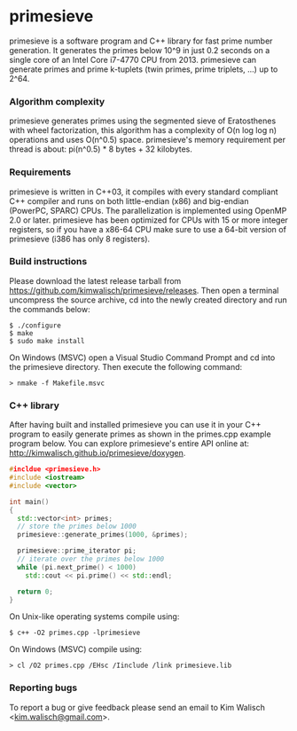 primesieve
========
primesieve is a software program and C++ library for fast prime number
generation. It generates the primes below 10^9 in just 0.2 seconds on
a single core of an Intel Core i7-4770 CPU from 2013. primesieve can
generate primes and prime k-tuplets (twin primes, prime triplets, ...)
up to 2^64.

### Algorithm complexity
primesieve generates primes using the segmented sieve of Eratosthenes
with wheel factorization, this algorithm has a complexity of
O(n log log n) operations and uses O(n^0.5) space. primesieve's memory
requirement per thread is about: pi(n^0.5) * 8 bytes + 32 kilobytes.

### Requirements
primesieve is written in C++03, it compiles with every standard
compliant C++ compiler and runs on both little-endian (x86) and
big-endian (PowerPC, SPARC) CPUs. The parallelization is implemented
using OpenMP 2.0 or later. primesieve has been optimized for CPUs with
15 or more integer registers, so if you have a x86-64 CPU make sure to
use a 64-bit version of primesieve (i386 has only 8 registers).

### Build instructions
Please download the latest release tarball from
https://github.com/kimwalisch/primesieve/releases. Then open a
terminal uncompress the source archive, cd into the newly created
directory and run the commands below:
```
$ ./configure
$ make
$ sudo make install
```
On Windows (MSVC) open a Visual Studio Command Prompt and cd into the
primesieve directory. Then execute the following command:
```
> nmake -f Makefile.msvc
```

### C++ library
After having built and installed primesieve you can use it in your C++
program to easily generate primes as shown in the primes.cpp example
program below. You can explore primesieve's entire API online at:
http://kimwalisch.github.io/primesieve/doxygen.

```C++
#incldue <primesieve.h>
#include <iostream>
#include <vector>

int main()
{
  std::vector<int> primes;
  // store the primes below 1000
  primesieve::generate_primes(1000, &primes);

  primesieve::prime_iterator pi;
  // iterate over the primes below 1000
  while (pi.next_prime() < 1000)
    std::cout << pi.prime() << std::endl;

  return 0;
}
```

On Unix-like operating systems compile using:
```
$ c++ -O2 primes.cpp -lprimesieve
```

On Windows (MSVC) compile using:
```
> cl /O2 primes.cpp /EHsc /Iinclude /link primesieve.lib
```

### Reporting bugs
To report a bug or give feedback please send an email to Kim Walisch
<<kim.walisch@gmail.com>>.
